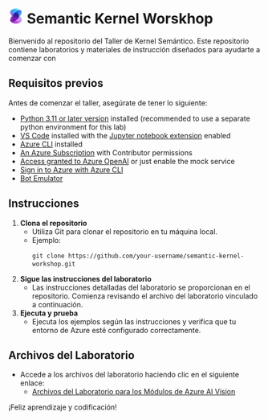 # <img src="./instructions/media/semantic_kernel.jpg" alt="Semantic Kernel Logo" style="width:30px;height:30px;"/> Semantic Kernel Worskhop

Bienvenido al repositorio del Taller de Kernel Semántico. Este repositorio contiene laboratorios y materiales de instrucción diseñados para ayudarte a comenzar con 

## Requisitos previos

Antes de comenzar el taller, asegúrate de tener lo siguiente:
- [Python 3.11 or later version](https://www.python.org/) installed (recommended to use a separate python environment for this lab)
- [VS Code](https://code.visualstudio.com/) installed with the [Jupyter notebook extension](https://marketplace.visualstudio.com/items?itemName=ms-toolsai.jupyter) enabled
- [Azure CLI](https://learn.microsoft.com/cli/azure/install-azure-cli) installed
- [An Azure Subscription](https://azure.microsoft.com/free/) with Contributor permissions
- [Access granted to Azure OpenAI](https://aka.ms/oai/access) or just enable the mock service
- [Sign in to Azure with Azure CLI](https://learn.microsoft.com/cli/azure/authenticate-azure-cli-interactively)
- [Bot Emulator](https://learn.microsoft.com/en-us/azure/bot-service/bot-service-debug-emulator?view=azure-bot-service-4.0&tabs=csharp)

## Instrucciones

1. **Clona el repositorio**
    - Utiliza Git para clonar el repositorio en tu máquina local.
    - Ejemplo:
      ```
      git clone https://github.com/your-username/semantic-kernel-workshop.git
      ```
2. **Sigue las instrucciones del laboratorio**
    - Las instrucciones detalladas del laboratorio se proporcionan en el repositorio. Comienza revisando el archivo del laboratorio vinculado a continuación.
3. **Ejecuta y prueba**
    - Ejecuta los ejemplos según las instrucciones y verifica que tu entorno de Azure esté configurado correctamente.

## Archivos del Laboratorio

- Accede a los archivos del laboratorio haciendo clic en el siguiente enlace:
  - [Archivos del Laboratorio para los Módulos de Azure AI Vision](/c:/Users/pablocastao/OneDrive%20-%20Microsoft/Work/Clients/bccr/semantic-kernel-workshop/README.md)

¡Feliz aprendizaje y codificación!